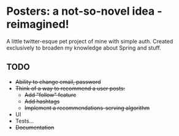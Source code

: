# Posters: a not-so-novel idea - reimagined!

A little twitter-esque pet project of mine with simple auth. Created exclusively to broaden my knowledge about Spring and stuff.

## TODO

- ~~Ability to change email, password~~
- ~~Think of a way to recommend a user posts:~~
  - ~~Add "follow" feature~~
  - ~~Add hashtags~~
  - ~~Implement a recommendations-serving algorithm~~
- UI
- Tests...
- ~~Documentation~~
